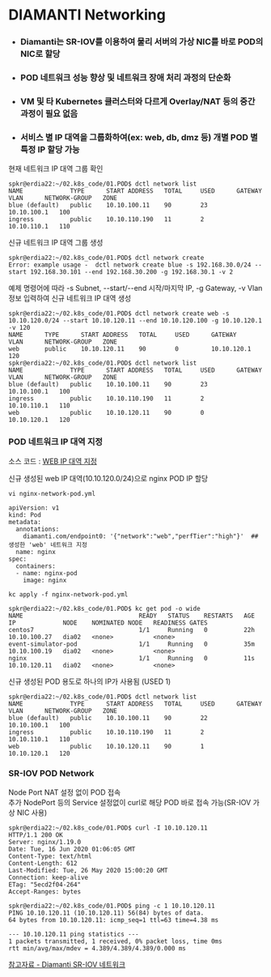 # DIAMANTI Networking
- ### Diamanti는 SR-IOV를 이용하여 물리 서버의 가상 NIC를 바로 POD의 NIC로 할당
- ### POD 네트워크 성능 향상 및 네트워크 장애 처리 과정의 단순화
- ### VM 및 타 Kubernetes 클러스터와 다르게 Overlay/NAT 등의 중간 과정이 필요 없음
- ### 서비스 별 IP 대역을 그룹화하여(ex: web, db, dmz 등) 개별 POD 별 특정 IP 할당 가능

현재 네트워크 IP 대역 그룹 확인
```
spkr@erdia22:~/02.k8s_code/01.POD$ dctl network list
NAME             TYPE      START ADDRESS   TOTAL     USED      GATEWAY       VLAN      NETWORK-GROUP   ZONE
blue (default)   public    10.10.100.11    90        23        10.10.100.1   100
ingress          public    10.10.110.190   11        2         10.10.110.1   110
```

신규 네트워크 IP 대역 그룹 생성
```
spkr@erdia22:~/02.k8s_code/01.POD$ dctl network create
Error: example usage -  dctl network create blue -s 192.168.30.0/24 --start 192.168.30.101 --end 192.168.30.200 -g 192.168.30.1 -v 2
```

예제 명령어에 따라 -s Subnet, --start/--end 시작/마지막 IP, -g Gateway, -v Vlan 정보 입력하여 신규 네트워크 IP 대역 생성
```
spkr@erdia22:~/02.k8s_code/01.POD$ dctl network create web -s 10.10.120.0/24 --start 10.10.120.11 --end 10.10.120.100 -g 10.10.120.1 -v 120
NAME      TYPE      START ADDRESS   TOTAL     USED      GATEWAY       VLAN      NETWORK-GROUP   ZONE
web       public    10.10.120.11    90        0         10.10.120.1   120
spkr@erdia22:~/02.k8s_code/01.POD$ dctl network list
NAME             TYPE      START ADDRESS   TOTAL     USED      GATEWAY       VLAN      NETWORK-GROUP   ZONE
blue (default)   public    10.10.100.11    90        23        10.10.100.1   100
ingress          public    10.10.110.190   11        2         10.10.110.1   110
web              public    10.10.120.11    90        0         10.10.120.1   120
```

### POD 네트워크 IP 대역 지정

소스 코드 : [WEB IP 대역 지정](./nginx-network-pod.yml)

신규 생성된 web IP 대역(10.10.120.0/24)으로 nginx POD IP 할당
```
vi nginx-network-pod.yml

apiVersion: v1
kind: Pod
metadata:
  annotations:
    diamanti.com/endpoint0: '{"network":"web","perfTier":"high"}'  ## 생성한 'web' 네트워크 지정
  name: nginx
spec:
  containers:
  - name: nginx-pod
    image: nginx

kc apply -f nginx-network-pod.yml

spkr@erdia22:~/02.k8s_code/01.POD$ kc get pod -o wide
NAME                                READY   STATUS    RESTARTS   AGE   IP             NODE    NOMINATED NODE   READINESS GATES
centos7                             1/1     Running   0          22h   10.10.100.27   dia02   <none>           <none>
event-simulator-pod                 1/1     Running   0          35m   10.10.100.19   dia02   <none>           <none>
nginx                               1/1     Running   0          11s   10.10.120.11   dia02   <none>           <none>
```

신규 생성된 POD 용도로 하나의 IP가 사용됨 (USED 1)
```
spkr@erdia22:~/02.k8s_code/01.POD$ dctl network list
NAME             TYPE      START ADDRESS   TOTAL     USED      GATEWAY       VLAN      NETWORK-GROUP   ZONE
blue (default)   public    10.10.100.11    90        22        10.10.100.1   100
ingress          public    10.10.110.190   11        2         10.10.110.1   110
web              public    10.10.120.11    90        1         10.10.120.1   120
```

### SR-IOV POD Network

Node Port NAT 설정 없이 POD 접속  
추가 NodePort 등의 Service 설정없이 curl로 해당 POD 바로 접속 가능(SR-IOV 가상 NIC 사용)
```
spkr@erdia22:~/02.k8s_code/01.POD$ curl -I 10.10.120.11
HTTP/1.1 200 OK
Server: nginx/1.19.0
Date: Tue, 16 Jun 2020 01:06:05 GMT
Content-Type: text/html
Content-Length: 612
Last-Modified: Tue, 26 May 2020 15:00:20 GMT
Connection: keep-alive
ETag: "5ecd2f04-264"
Accept-Ranges: bytes

spkr@erdia22:~/02.k8s_code/01.POD$ ping -c 1 10.10.120.11
PING 10.10.120.11 (10.10.120.11) 56(84) bytes of data.
64 bytes from 10.10.120.11: icmp_seq=1 ttl=63 time=4.38 ms

--- 10.10.120.11 ping statistics ---
1 packets transmitted, 1 received, 0% packet loss, time 0ms
rtt min/avg/max/mdev = 4.389/4.389/4.389/0.000 ms
```

[참고자료 - Diamanti SR-IOV 네트워크](https://blog.naver.com/hoon295/221971834254)

